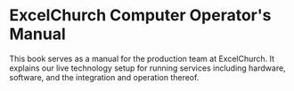 # ExcelChurch Computer Operator's Manual

This book serves as a manual for the production team at ExcelChurch. It
explains our live technology setup for running services including hardware,
software, and the integration and operation thereof.
